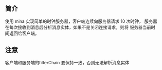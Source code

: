 
## 简介 

 使用 mina 实现简单的时钟服务器，客户端连续向服务器请求 10 次时钟，
 服务器在每次接收到消息后分析消息实体，如果不是关闭连接请求，则将
 服务器当前时间返回给客户端。 
 
## 注意
 客户端和服务端的filterChain 要保持一致，否则无法解析消息实体